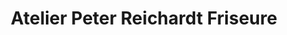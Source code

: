 ---
title: "Atelier Peter Reichardt Friseure"
url: /meiningen/atelier-peter-reichardt-friseure/
shop: Friseur
---